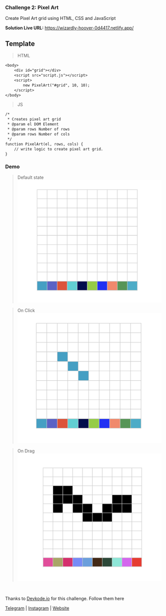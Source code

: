 ### Challenge 2: Pixel Art

Create Pixel Art grid using HTML, CSS and JavaScript

**Solution Live URL:** https://wizardly-hoover-0d4417.netlify.app/

## Template

> HTML

```
<body>
    <div id="grid"></div>
    <script src="script.js"></script>
    <script>
        new PixelArt("#grid", 10, 10);
    </script>
</body>
```

> JS

```
/*
 * Creates pixel art grid
 * @param el DOM Element
 * @param rows Number of rows
 * @param rows Number of cols
 */
function PixelArt(el, rows, cols) {
    // write logic to create pixel art grid.
}
```

### Demo

> Default state
> ![](./images/1.png)

> On Click
> ![](./images/2.png)

> On Drag
> ![](./images/3.png)

<br />

Thanks to [Devkode.io](https://github.com/devkodeio) for this challenge. Follow them here

[Telegram](http://t.me/teamdevkode) | [Instagram](https://www.instagram.com/devkode.io/) | [Website](https://learn.devkode.io/)
